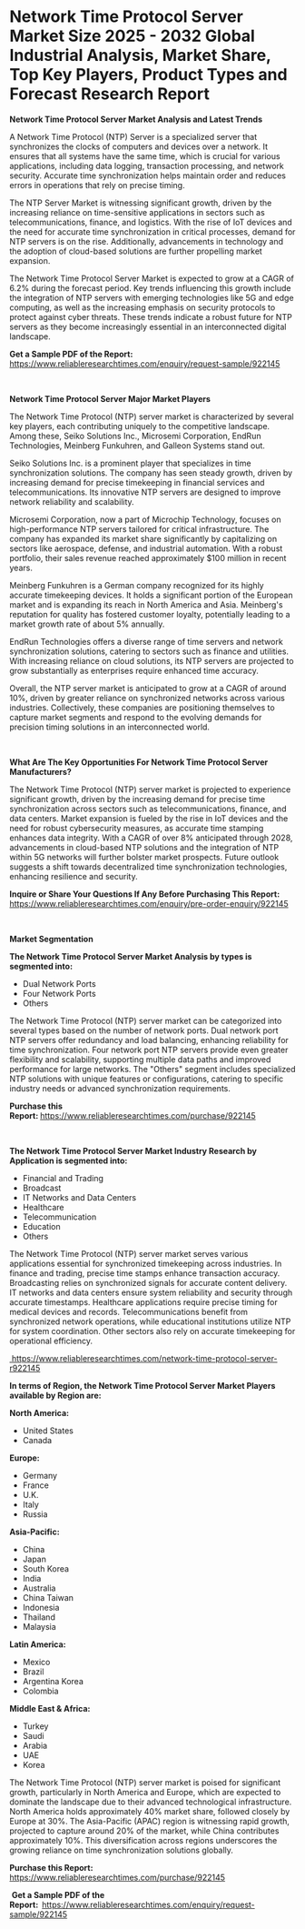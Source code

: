 <p><h1>Network Time Protocol Server Market Size 2025 - 2032 Global Industrial Analysis, Market Share, Top Key Players, Product Types and Forecast Research Report</h1></p><p><strong>Network Time Protocol Server Market Analysis and Latest Trends</strong></p>
<p><p>A Network Time Protocol (NTP) Server is a specialized server that synchronizes the clocks of computers and devices over a network. It ensures that all systems have the same time, which is crucial for various applications, including data logging, transaction processing, and network security. Accurate time synchronization helps maintain order and reduces errors in operations that rely on precise timing.</p><p>The NTP Server Market is witnessing significant growth, driven by the increasing reliance on time-sensitive applications in sectors such as telecommunications, finance, and logistics. With the rise of IoT devices and the need for accurate time synchronization in critical processes, demand for NTP servers is on the rise. Additionally, advancements in technology and the adoption of cloud-based solutions are further propelling market expansion.</p><p>The Network Time Protocol Server Market is expected to grow at a CAGR of 6.2% during the forecast period. Key trends influencing this growth include the integration of NTP servers with emerging technologies like 5G and edge computing, as well as the increasing emphasis on security protocols to protect against cyber threats. These trends indicate a robust future for NTP servers as they become increasingly essential in an interconnected digital landscape.</p></p>
<p><strong>Get a Sample PDF of the Report:&nbsp;</strong> <a href="https://www.reliableresearchtimes.com/enquiry/request-sample/922145?utm_campaign=3650&utm_medium=2&utm_source=Github&utm_content=ia&utm_term=18042025&utm_id=network-time-protocol-server">https://www.reliableresearchtimes.com/enquiry/request-sample/922145</a></p>
<p>&nbsp;</p>
<p><strong>Network Time Protocol Server Major Market Players</strong></p>
<p><p>The Network Time Protocol (NTP) server market is characterized by several key players, each contributing uniquely to the competitive landscape. Among these, Seiko Solutions Inc., Microsemi Corporation, EndRun Technologies, Meinberg Funkuhren, and Galleon Systems stand out.</p><p>Seiko Solutions Inc. is a prominent player that specializes in time synchronization solutions. The company has seen steady growth, driven by increasing demand for precise timekeeping in financial services and telecommunications. Its innovative NTP servers are designed to improve network reliability and scalability.</p><p>Microsemi Corporation, now a part of Microchip Technology, focuses on high-performance NTP servers tailored for critical infrastructure. The company has expanded its market share significantly by capitalizing on sectors like aerospace, defense, and industrial automation. With a robust portfolio, their sales revenue reached approximately $100 million in recent years.</p><p>Meinberg Funkuhren is a German company recognized for its highly accurate timekeeping devices. It holds a significant portion of the European market and is expanding its reach in North America and Asia. Meinberg's reputation for quality has fostered customer loyalty, potentially leading to a market growth rate of about 5% annually.</p><p>EndRun Technologies offers a diverse range of time servers and network synchronization solutions, catering to sectors such as finance and utilities. With increasing reliance on cloud solutions, its NTP servers are projected to grow substantially as enterprises require enhanced time accuracy.</p><p>Overall, the NTP server market is anticipated to grow at a CAGR of around 10%, driven by greater reliance on synchronized networks across various industries. Collectively, these companies are positioning themselves to capture market segments and respond to the evolving demands for precision timing solutions in an interconnected world.</p></p>
<p>&nbsp;</p>
<p><strong>What Are The Key Opportunities For Network Time Protocol Server Manufacturers?</strong></p>
<p><p>The Network Time Protocol (NTP) server market is projected to experience significant growth, driven by the increasing demand for precise time synchronization across sectors such as telecommunications, finance, and data centers. Market expansion is fueled by the rise in IoT devices and the need for robust cybersecurity measures, as accurate time stamping enhances data integrity. With a CAGR of over 8% anticipated through 2028, advancements in cloud-based NTP solutions and the integration of NTP within 5G networks will further bolster market prospects. Future outlook suggests a shift towards decentralized time synchronization technologies, enhancing resilience and security.</p></p>
<p><strong>Inquire or Share Your Questions If Any Before Purchasing This Report:</strong> <a href="https://www.reliableresearchtimes.com/enquiry/pre-order-enquiry/922145?utm_campaign=3650&utm_medium=2&utm_source=Github&utm_content=ia&utm_term=18042025&utm_id=network-time-protocol-server">https://www.reliableresearchtimes.com/enquiry/pre-order-enquiry/922145</a></p>
<p>&nbsp;</p>
<p><strong>Market Segmentation</strong></p>
<p><strong>The Network Time Protocol Server Market Analysis by types is segmented into:</strong></p>
<p><ul><li>Dual Network Ports</li><li>Four Network Ports</li><li>Others</li></ul></p>
<p><p>The Network Time Protocol (NTP) server market can be categorized into several types based on the number of network ports. Dual network port NTP servers offer redundancy and load balancing, enhancing reliability for time synchronization. Four network port NTP servers provide even greater flexibility and scalability, supporting multiple data paths and improved performance for large networks. The "Others" segment includes specialized NTP solutions with unique features or configurations, catering to specific industry needs or advanced synchronization requirements.</p></p>
<p><strong>Purchase this Report:&nbsp;</strong><a href="https://www.reliableresearchtimes.com/purchase/922145?utm_campaign=3650&utm_medium=2&utm_source=Github&utm_content=ia&utm_term=18042025&utm_id=network-time-protocol-server">https://www.reliableresearchtimes.com/purchase/922145</a></p>
<p>&nbsp;</p>
<p><strong>The Network Time Protocol Server Market Industry Research by Application is segmented into:</strong></p>
<p><ul><li>Financial and Trading</li><li>Broadcast</li><li>IT Networks and Data Centers</li><li>Healthcare</li><li>Telecommunication</li><li>Education</li><li>Others</li></ul></p>
<p><p>The Network Time Protocol (NTP) server market serves various applications essential for synchronized timekeeping across industries. In finance and trading, precise time stamps enhance transaction accuracy. Broadcasting relies on synchronized signals for accurate content delivery. IT networks and data centers ensure system reliability and security through accurate timestamps. Healthcare applications require precise timing for medical devices and records. Telecommunications benefit from synchronized network operations, while educational institutions utilize NTP for system coordination. Other sectors also rely on accurate timekeeping for operational efficiency.</p></p>
<p><a href="https://www.reliableresearchtimes.com/network-time-protocol-server-r922145?utm_campaign=3650&utm_medium=2&utm_source=Github&utm_content=ia&utm_term=18042025&utm_id=network-time-protocol-server">&nbsp;https://www.reliableresearchtimes.com/network-time-protocol-server-r922145</a></p>
<p><strong>In terms of Region, the Network Time Protocol Server Market Players available by Region are:</strong></p>
<p>
    <p> <strong> North America: </strong>
        <ul>
            <li>United States</li>
            <li>Canada</li>
        </ul>
        </p> 
    <p> <strong> Europe: </strong>
        <ul>
            <li>Germany</li>
            <li>France</li>
            <li>U.K.</li>
            <li>Italy</li>
            <li>Russia</li>
        </ul>
        </p> 
    <p> <strong> Asia-Pacific: </strong>
        <ul>
            <li>China</li>
            <li>Japan</li>
            <li>South Korea</li>
            <li>India</li>
            <li>Australia</li>
            <li>China Taiwan</li>
            <li>Indonesia</li>
            <li>Thailand</li>
            <li>Malaysia</li>
        </ul>
        </p> 
    <p> <strong> Latin America: </strong>
        <ul>
            <li>Mexico</li>
            <li>Brazil</li>
            <li>Argentina Korea</li>
            <li>Colombia</li>
        </ul>
        </p> 
    <p> <strong> Middle East & Africa: </strong>
        <ul>
            <li>Turkey</li>
            <li>Saudi</li>
            <li>Arabia</li>
            <li>UAE</li>
            <li>Korea</li>
        </ul>
    </p>
    </p>
<p><p>The Network Time Protocol (NTP) server market is poised for significant growth, particularly in North America and Europe, which are expected to dominate the landscape due to their advanced technological infrastructure. North America holds approximately 40% market share, followed closely by Europe at 30%. The Asia-Pacific (APAC) region is witnessing rapid growth, projected to capture around 20% of the market, while China contributes approximately 10%. This diversification across regions underscores the growing reliance on time synchronization solutions globally.</p></p>
<p><strong>Purchase this Report: </strong><a href="https://www.reliableresearchtimes.com/purchase/922145?utm_campaign=3650&utm_medium=2&utm_source=Github&utm_content=ia&utm_term=18042025&utm_id=network-time-protocol-server">https://www.reliableresearchtimes.com/purchase/922145</a></p>
<p>&nbsp;<strong>Get a Sample PDF of the Report:&nbsp;&nbsp;</strong><a href="https://www.reliableresearchtimes.com/enquiry/request-sample/922145?utm_campaign=3650&utm_medium=2&utm_source=Github&utm_content=ia&utm_term=18042025&utm_id=network-time-protocol-server">https://www.reliableresearchtimes.com/enquiry/request-sample/922145</a></p>
<p><strong></strong></p>
<p><p></p><p></p><p></p></p>